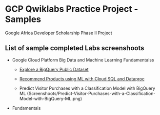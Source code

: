 # GCP Qwiklabs Practice Project - Samples
Google Africa Developer Scholarship Phase II Project 
## List of sample completed  Labs screenshoots
* Google Cloud Platform Big Data and Machine Learning Fundamentalss
    - [Explore a BigQuery Public Dataset](Screenshoots/Explore-a-BigQuery-Public-Dataset.png)
    - [Recommend Products using ML with Cloud SQL and Dataproc](Screenshoots/Recommend-Products-using-ML-with-Cloud-SQL-and-Dataproc.png)

    - Predict Visitor Purchases with a Classification Model with BigQuery ML (Screenshoots/Predict-Visitor-Purchases-with-a-Classification-Model-with-BigQuery-ML.png)

* Fundamentals
